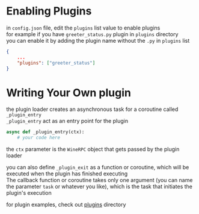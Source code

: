 # Enabling Plugins

in `config.json` file, edit the `plugins` list value to enable plugins  
for example if you have `greeter_status.py` plugin in `plugins` directory  
you can enable it by adding the plugin name without the `.py` in `plugins` list

```json
{
    ...
    "plugins": ["greeter_status"]
}
```

# Writing Your Own plugin

the plugin loader creates an asynchronous task for a coroutine called `_plugin_entry`  
`_plugin_entry` act as an entry point for the plugin

```py
async def _plugin_entry(ctx):
    # your code here
```

the `ctx` parameter is the `WineRPC` object that gets passed by the plugin loader

you can also define `_plugin_exit` as a function or coroutine, which will be executed when the plugin has finished executing  
The callback function or coroutine takes only one argument (you can name the parameter `task` or whatever you like), which is the task that initiates the plugin's execution

for plugin examples, check out [plugins](/plugins/) directory
